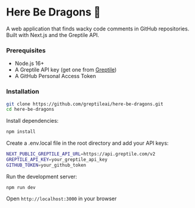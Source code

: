 # Here Be Dragons 🐉

A web application that finds wacky code comments in GitHub repositories. Built with Next.js and the Greptile API.


### Prerequisites

- Node.js 16+
- A Greptile API key (get one from [Greptile](https://greptile.com))
- A GitHub Personal Access Token

### Installation

```bash
git clone https://github.com/greptileai/here-be-dragons.git
cd here-be-dragons
```

Install dependencies:

```bash
npm install
```

Create a .env.local file in the root directory and add your API keys:

```bash
NEXT_PUBLIC_GREPTILE_API_URL=https://api.greptile.com/v2
GREPTILE_API_KEY=your_greptile_api_key
GITHUB_TOKEN=your_github_token
```

Run the development server:

```
npm run dev
```

Open `http://localhost:3000` in your browser
